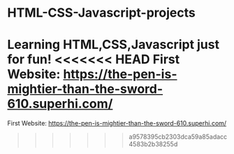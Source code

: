 # HTML-CSS-Javascript-projects
Learning HTML,CSS,Javascript just for fun!
<<<<<<< HEAD
First Website: https://the-pen-is-mightier-than-the-sword-610.superhi.com/
=======

First Website: https://the-pen-is-mightier-than-the-sword-610.superhi.com/
>>>>>>> a9578395cb2303dca59a85adacc4583b2b38255d
